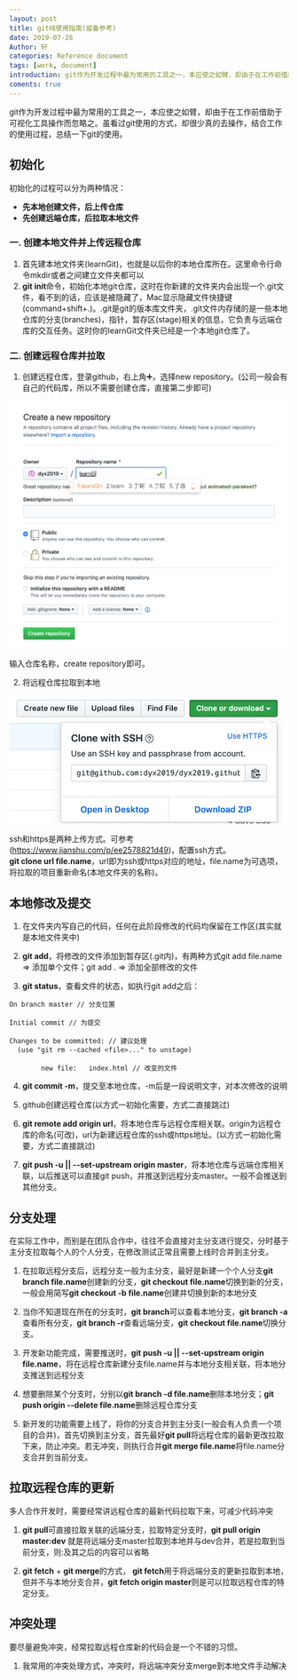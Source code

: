 ```yaml
---
layout: post
title: git纯使用指南(留备参考)
date: 2019-07-28
Author: 轩
categories: Reference document
tags: [work, document]
introduction: git作为开发过程中最为常用的工具之一，本应使之如臂，却由于在工作前借助于可视化工具操作而忽略之。虽看过git使用的方式，却很少真的去操作，结合工作的使用过程，总结一下git的使用。
coments: true
---
```

git作为开发过程中最为常用的工具之一，本应使之如臂，却由于在工作前借助于可视化工具操作而忽略之。虽看过git使用的方式，却很少真的去操作，结合工作的使用过程，总结一下git的使用。

## 初始化
初始化的过程可以分为两种情况：  
- **先本地创建文件，后上传仓库**
- **先创建远端仓库，后拉取本地文件**  

### 一. 创建本地文件并上传远程仓库

1. 首先建本地文件夹(learnGit)，也就是以后你的本地仓库所在。这里命令行命令mkdir或者之间建立文件夹都可以  
2. **git init**命令，初始化本地git仓库，这时在你新建的文件夹内会出现一个.git文件，看不到的话，应该是被隐藏了，Mac显示隐藏文件快捷键(command+shift+.)。.git是git的版本库文件夹，.git文件内存储的是一些本地仓库的分支(branches)，指针，暂存区(stage)相关的信息，它负责与远端仓库的交互任务。这时你的learnGit文件夹已经是一个本地git仓库了。

### 二. 创建远程仓库并拉取

1. 创建远程仓库，登录github，右上角➕，选择new repository。(公司一般会有自己的代码库，所以不需要创建仓库，直接第二步即可)

![img](https://raw.githubusercontent.com/dyx2019/dyx2019.github.io/master/images/createReposity.png)

输入仓库名称，create repository即可。

2. 将远程仓库拉取到本地  

![img](https://raw.githubusercontent.com/dyx2019/dyx2019.github.io/master/images/cloneReposity.png)

ssh和https是两种上传方式。可参考(https://www.jianshu.com/p/ee2578821d49)，配置ssh方式。  
**git clone url file.name**，url即为ssh或https对应的地址，file.name为可选项，将拉取的项目重新命名(本地文件夹的名称)。

## 本地修改及提交

1. 在文件夹内写自己的代码，任何在此阶段修改的代码均保留在工作区(其实就是本地文件夹中)

2. **git add**，将修改的文件添加到暂存区(.git内)，有两种方式git add file.name => 添加单个文件；git add . => 添加全部修改的文件 

3. **git status**，查看文件的状态，如执行git add之后：  
```
On branch master // 分支位置

Initial commit // 为提交

Changes to be committed: // 建议处理
  (use "git rm --cached <file>..." to unstage)

        new file:   index.html // 改变的文件
```

4. **git commit -m**，提交至本地仓库，-m后是一段说明文字，对本次修改的说明

5. github创建远程仓库(以方式一初始化需要，方式二直接跳过)

6. **git remote add origin url**，将本地仓库与远程仓库相关联。origin为远程仓库的命名(可改)，url为新建远程仓库的ssh或https地址。(以方式一初始化需要，方式二直接跳过)

8. **git push -u || --set-upstream origin master**，将本地仓库与远端仓库相关联，以后推送可以直接git push，并推送到远程分支master。一般不会推送到其他分支。

## 分支处理

在实际工作中，而别是在团队合作中，往往不会直接对主分支进行提交，分时基于主分支拉取每个人的个人分支，在修改测试正常且需要上线时合并到主分支。

1. 在拉取远程分支后，远程分支一般为主分支，最好是新建一个个人分支**git branch file.name**创建新的分支，**git checkout file.name**切换到新的分支，一般会用简写**git checkout -b file.name**创建并切换到新的本地分支 

2. 当你不知道现在所在的分支时，**git branch**可以查看本地分支，**git branch -a**查看所有分支，**git branch -r**查看远端分支，**git checkout file.name**切换分支。

3. 开发新功能完成，需要推送时，**git push -u || --set-upstream origin file.name**，将在远程仓库新建分支file.name并与本地分支相关联，将本地分支推送到远程分支

4. 想要删除某个分支时，分别以**git branch -d file.name**删除本地分支；**git push origin --delete file.name**删除远程仓库分支

5. 新开发的功能需要上线了，将你的分支合并到主分支(一般会有人负责一个项目的合并)，首先切换到主分支，首先最好**git pull**将远程仓库的最新更改拉取下来，防止冲突。若无冲突，则执行合并**git merge file.name**将file.name分支合并到当前分支。

## 拉取远程仓库的更新

多人合作开发时，需要经常讲远程仓库的最新代码拉取下来，可减少代码冲突

1. **git pull**可直接拉取关联的远端分支，拉取特定分支时，**git pull origin master:dev** 就是将远端分支master拉取到本地并与dev合并，若是拉取到当前分支，则:及其之后的内容可以省略

2. **git fetch** + **git merge**的方式， **git fetch**用于将远端分支的更新拉取到本地，但并不与本地分支合并，**git fetch origin master**则是可以拉取远程仓库的特定分支。

## 冲突处理

要尽量避免冲突，经常拉取远程仓库新的代码会是一个不错的习惯。

1. 我常用的冲突处理方式，冲突时，将远端冲突分支merge到本地文件手动解决